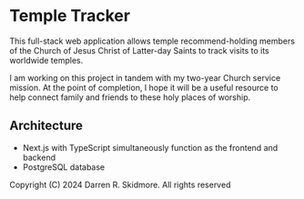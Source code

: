 # Temple Tracker

This full-stack web application allows temple recommend-holding members of the Church of Jesus Christ of Latter-day Saints to track visits to its worldwide temples.

I am working on this project in tandem with my two-year Church service mission. At the point of completion, I hope it will be a useful resource to help connect family and friends to these holy places of worship.

## Architecture

* Next.js with TypeScript simultaneously function as the frontend and backend
* PostgreSQL database

Copyright (C) 2024 Darren R. Skidmore. All rights reserved
